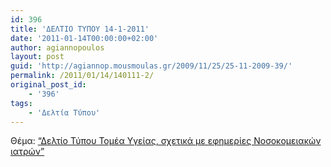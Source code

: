 ```yaml
---
id: 396
title: 'ΔΕΛΤΙΟ ΤΥΠΟΥ 14-1-2011'
date: '2011-01-14T00:00:00+02:00'
author: agiannopoulos
layout: post
guid: 'http://agiannop.mousmoulas.gr/2009/11/25/25-11-2009-39/'
permalink: /2011/01/14/140111-2/
original_post_id:
    - '396'
tags:
    - 'Δελτία Τύπου'
---
```


Θέμα: [“Δελτίο Τύπου Τομέα Υγείας, σχετικά με εφημερίες Νοσοκομειακών ιατρών”](/wp-content/uploads/2009/11/14012011_dt_tomea_ygeias.pdf)